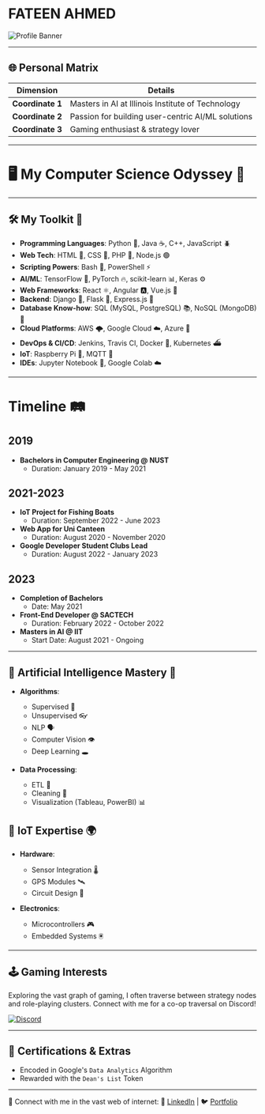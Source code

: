 # FATEEN AHMED

![Profile Banner](https://drive.google.com/uc?export=view&id=12y2vP52ncVQwknYJNvHjfK4VAQG7CxRK)

---

## 🌐 Personal Matrix

| Dimension        | Details           |
|------------------|------------------|
| **Coordinate 1** | Masters in AI at Illinois Institute of Technology |
| **Coordinate 2** | Passion for building user-centric AI/ML solutions  |
| **Coordinate 3** | Gaming enthusiast & strategy lover                |

---
# 🖥️ My Computer Science Odyssey 🚀

---

## 🛠️ My Toolkit 🎒
* **Programming Languages**: Python 🐍, Java ☕, C++, JavaScript 🪲
* **Web Tech**: HTML 📄, CSS 🎨, PHP 🐘, Node.js 🟢
* **Scripting Powers**: Bash 🐚, PowerShell ⚡
* **AI/ML**: TensorFlow 🧠, PyTorch 🔥, scikit-learn 📊, Keras ⚙️
* **Web Frameworks**: React ⚛️, Angular 🅰️, Vue.js 🌱
* **Backend**: Django 🦄, Flask 🍶, Express.js 🚆
* **Database Know-how**: SQL (MySQL, PostgreSQL) 📚, NoSQL (MongoDB) 🍃
* **Cloud Platforms**: AWS 🌩️, Google Cloud ☁️, Azure 🌌
* **DevOps & CI/CD**: Jenkins, Travis CI, Docker 🐳, Kubernetes ⛴
* **IoT**: Raspberry Pi 🥧, MQTT 📡
* **IDEs**: Jupyter Notebook 📓, Google Colab ☁️
  
---
# Timeline 🛤️

## 2019
- **Bachelors in Computer Engineering @ NUST**
  - Duration: January 2019 - May 2021

## 2021-2023
- **IoT Project for Fishing Boats**
  - Duration: September 2022 - June 2023
- **Web App for Uni Canteen**
  - Duration: August 2020 - November 2020
- **Google Developer Student Clubs Lead**
  - Duration: August 2022 - January 2023

## 2023
- **Completion of Bachelors**
  - Date: May 2021
- **Front-End Developer @ SACTECH**
  - Duration: February 2022 - October 2022
- **Masters in AI @ IIT**
  - Start Date: August 2021 - Ongoing

---
## 🤖 Artificial Intelligence Mastery 🧠

- **Algorithms**: 
  - Supervised 🍎
  - Unsupervised 👓
  - NLP 🗣
  - Computer Vision 👁
  - Deep Learning 🕳
  
- **Data Processing**: 
  - ETL 🔄
  - Cleaning 🧽
  - Visualization (Tableau, PowerBI) 📊

## 🔌 IoT Expertise 🌍

- **Hardware**: 
  - Sensor Integration 🌡️
  - GPS Modules 🛰️
  - Circuit Design 🔌
  
- **Electronics**: 
  - Microcontrollers 🎮
  - Embedded Systems 🖲


---

## 🕹️ Gaming Interests

Exploring the vast graph of gaming, I often traverse between strategy nodes and role-playing clusters. Connect with me for a co-op traversal on Discord!

[![Discord](https://discord.com/assets/e4923594e694a21542a489471ecffa50.svg)](https://discord.com/users/660206884396990495)


---

## 📜 Certifications & Extras

- Encoded in Google's `Data Analytics` Algorithm
- Rewarded with the `Dean's List` Token

---

🔗 Connect with me in the vast web of internet:
💼 [LinkedIn](https://www.linkedin.com/in/fateen-ahmed-a5b1171b6/) | 🐦 [Portfolio](https://bento.me/fateen)
